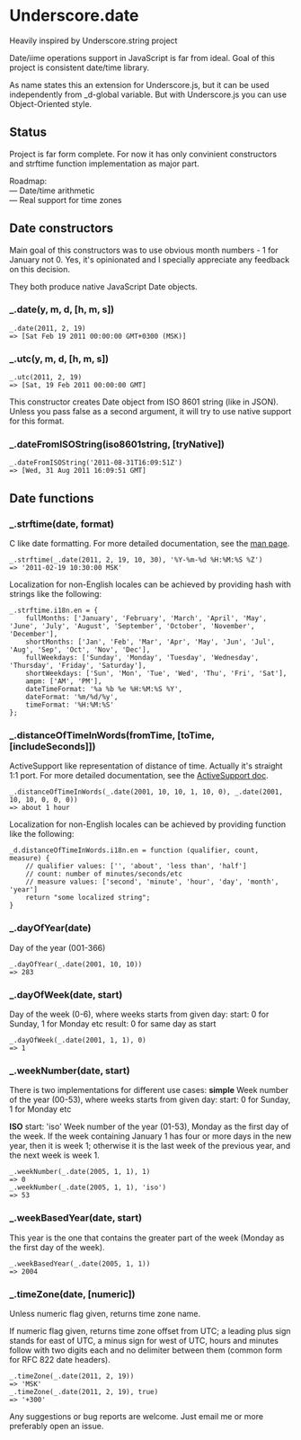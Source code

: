 # Underscore.date

Heavily inspired by Underscore.string project

Date/iime operations support in JavaScript is far from ideal. Goal of this project is consistent date/time library.

As name states this an extension for Underscore.js, but it can be used independently from _d-global variable. But with Underscore.js you can use Object-Oriented style.

## Status

Project is far form complete.
For now it has only convinient constructors and strftime function implementation as major part.

Roadmap:  
— Date/time arithmetic  
— Real support for time zones

## Date constructors

Main goal of this constructors was to use obvious month numbers - 1 for January not 0.
Yes, it's opinionated and I specially appreciate any feedback on this decision.

They both produce native JavaScript Date objects.

### _.date(y, m, d, [h, m, s])

    _.date(2011, 2, 19)
    => [Sat Feb 19 2011 00:00:00 GMT+0300 (MSK)]

### _.utc(y, m, d, [h, m, s])

    _.utc(2011, 2, 19)
    => [Sat, 19 Feb 2011 00:00:00 GMT]

This constructor creates Date object from ISO 8601 string (like in JSON).
Unless you pass false as a second argument, it will try to use native support for this format.

### _.dateFromISOString(iso8601string, [tryNative])

    _.dateFromISOString('2011-08-31T16:09:51Z')
    => [Wed, 31 Aug 2011 16:09:51 GMT]

## Date functions

### _.strftime(date, format)

C like date formatting. For more detailed documentation, see the [man page][mp].

[mp]: http://www.kernel.org/doc/man-pages/online/pages/man3/strftime.3.html

    _.strftime(_.date(2011, 2, 19, 10, 30), '%Y-%m-%d %H:%M:%S %Z')
    => '2011-02-19 10:30:00 MSK'

Localization for non-English locales can be achieved by providing hash with strings like the following:

    _.strftime.i18n.en = {
        fullMonths: ['January', 'February', 'March', 'April', 'May', 'June', 'July', 'August', 'September', 'October', 'November', 'December'],
        shortMonths: ['Jan', 'Feb', 'Mar', 'Apr', 'May', 'Jun', 'Jul', 'Aug', 'Sep', 'Oct', 'Nov', 'Dec'],
        fullWeekdays: ['Sunday', 'Monday', 'Tuesday', 'Wednesday', 'Thursday', 'Friday', 'Saturday'],
        shortWeekdays: ['Sun', 'Mon', 'Tue', 'Wed', 'Thu', 'Fri', 'Sat'],
        ampm: ['AM', 'PM'],
        dateTimeFormat: '%a %b %e %H:%M:%S %Y',
        dateFormat: '%m/%d/%y',
        timeFormat: '%H:%M:%S'
    };

### _.distanceOfTimeInWords(fromTime, [toTime, [includeSeconds]])

ActiveSupport like representation of distance of time. Actually it's straight 1:1 port. For more detailed documentation, see the [ActiveSupport doc][asd].

[asd]: http://api.rubyonrails.org/classes/ActionView/Helpers/DateHelper.html#method-i-distance_of_time_in_words

    _.distanceOfTimeInWords(_.date(2001, 10, 10, 1, 10, 0), _.date(2001, 10, 10, 0, 0, 0))
    => about 1 hour

Localization for non-English locales can be achieved by providing function like the following:

    _d.distanceOfTimeInWords.i18n.en = function (qualifier, count, measure) {
        // qualifier values: ['', 'about', 'less than', 'half']
        // count: number of minutes/seconds/etc
        // measure values: ['second', 'minute', 'hour', 'day', 'month', 'year']
        return "some localized string";
    }


### _.dayOfYear(date)

Day of the year (001-366)

    _.dayOfYear(_.date(2001, 10, 10))
    => 283

### _.dayOfWeek(date, start)

Day of the week (0-6), where weeks starts from given day:
start: 0 for Sunday, 1 for Monday etc
result: 0 for same day as start

    _.dayOfWeek(_.date(2001, 1, 1), 0)
    => 1

### _.weekNumber(date, start)

There is two implementations for different use cases:
**simple**
Week number of the year (00-53), where weeks starts from given day:
start: 0 for Sunday, 1 for Monday etc

**ISO**
start: 'iso'
Week number of the year (01-53), Monday as the first day of the week.
If the week containing January 1 has four or more days in the new year, then it is week 1; otherwise it is the last week of the previous year, and the next week is week 1.

    _.weekNumber(_.date(2005, 1, 1), 1)
    => 0
    _.weekNumber(_.date(2005, 1, 1), 'iso')
    => 53

### _.weekBasedYear(date, start)

This year is the one that contains the greater part of the week (Monday as the first day of the week).

    _.weekBasedYear(_.date(2005, 1, 1))
    => 2004

### _.timeZone(date, [numeric])

Unless numeric flag given, returns time zone name.

If numeric flag given, returns time zone offset from UTC; a leading plus sign stands for east of UTC, a minus sign for west of UTC, hours and minutes follow with two digits each and no delimiter between them (common form for RFC 822 date headers).

    _.timeZone(_.date(2011, 2, 19))
    => 'MSK'
    _.timeZone(_.date(2011, 2, 19), true)
    => '+300'

Any suggestions or bug reports are welcome. Just email me or more preferably open an issue.